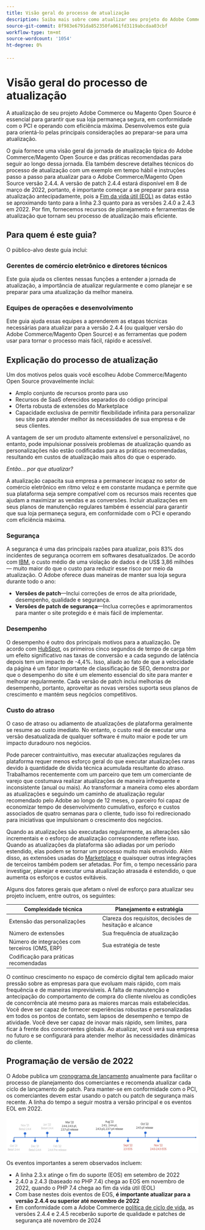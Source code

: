 ```yaml
---
title: Visão geral do processo de atualização
description: Saiba mais sobre como atualizar seu projeto do Adobe Commerce e do Magento Open Source ajuda a manter sua loja segura e funcionando com eficiência.
source-git-commit: 8f983e6791da852350fa061fd3119abcdaa03cbf
workflow-type: tm+mt
source-wordcount: '1054'
ht-degree: 0%

---
```



# Visão geral do processo de atualização

A atualização de seu projeto Adobe Commerce ou Magento Open Source é essencial para garantir que sua loja permaneça segura, em conformidade com o PCI e operando com eficiência máxima. Desenvolvemos este guia para orientá-lo pelas principais considerações ao preparar-se para uma atualização.

O guia fornece uma visão geral da jornada de atualização típica do Adobe Commerce/Magento Open Source e das práticas recomendadas para seguir ao longo dessa jornada. Ela também descreve detalhes técnicos do processo de atualização com um exemplo em tempo hábil e instruções passo a passo para atualizar para o Adobe Commerce/Magento Open Source versão 2.4.4. A versão de patch 2.4.4 estará disponível em 8 de março de 2022, portanto, é importante começar a se preparar para essa atualização antecipadamente, pois a [Fim da vida útil (EOL)](https://devdocs.magento.com/release/lifecycle-policy.html) as datas estão se aproximando tanto para a linha 2.3 quanto para as versões 2.4.0 a 2.4.3 em 2022. Por fim, fornecemos recursos de planejamento e ferramentas de atualização que tornam seu processo de atualização mais eficiente.

## Para quem é este guia?

O público-alvo deste guia inclui:

### Gerentes de comércio eletrônico e diretores técnicos

Este guia ajuda os clientes nessas funções a entender a jornada de atualização, a importância de atualizar regularmente e como planejar e se preparar para uma atualização da melhor maneira.

### Equipes de operações e desenvolvimento

Este guia ajuda essas equipes a aprenderem as etapas técnicas necessárias para atualizar para a versão 2.4.4 (ou qualquer versão do Adobe Commerce/Magento Open Source) e as ferramentas que podem usar para tornar o processo mais fácil, rápido e acessível.

## Explicação do processo de atualização

Um dos motivos pelos quais você escolheu Adobe Commerce/Magento Open Source provavelmente inclui:

- Amplo conjunto de recursos pronto para uso
- Recursos de SaaS oferecidos separados do código principal
- Oferta robusta de extensões do Marketplace
- Capacidade exclusiva de permitir flexibilidade infinita para personalizar seu site para atender melhor às necessidades de sua empresa e de seus clientes.

A vantagem de ser um produto altamente extensível e personalizável, no entanto, pode impulsionar possíveis problemas de atualização quando as personalizações não estão codificadas para as práticas recomendadas, resultando em custos de atualização mais altos do que o esperado.

_Então... por que atualizar?_

A atualização capacita sua empresa a permanecer incapaz no setor de comércio eletrônico em ritmo veloz e em constante mudança e permite que sua plataforma seja sempre compatível com os recursos mais recentes que ajudam a maximizar as vendas e as conversões. Incluir atualizações em seus planos de manutenção regulares também é essencial para garantir que sua loja permaneça segura, em conformidade com o PCI e operando com eficiência máxima.

### Segurança

A segurança é uma das principais razões para atualizar, pois 83% dos incidentes de segurança ocorrem em softwares desatualizados. De acordo com [IBM](https://www.ibm.com/security/data-breach), o custo médio de uma violação de dados é de US$ 3,86 milhões — muito maior do que o custo para reduzir esse risco por meio da atualização. O Adobe oferece duas maneiras de manter sua loja segura durante todo o ano:

- **Versões de patch**—Inclui correções de erros de alta prioridade, desempenho, qualidade e segurança.
- **Versões de patch de segurança**—Inclua correções e aprimoramentos para manter o site protegido e é mais fácil de implementar.

### Desempenho

O desempenho é outro dos principais motivos para a atualização. De acordo com [HubSpot](https://blog.hubspot.com/marketing/page-load-time-conversion-rates), os primeiros cinco segundos de tempo de carga têm um efeito significativo nas taxas de conversão e a cada segundo de latência depois tem um impacto de -4,4%. Isso, aliado ao fato de que a velocidade da página é um fator importante de classificação de SEO, demonstra por que o desempenho do site é um elemento essencial do site para manter e melhorar regularmente. Cada versão de patch inclui melhorias de desempenho, portanto, aproveitar as novas versões suporta seus planos de crescimento e mantém seus negócios competitivos.

### Custo do atraso

O caso de atraso ou adiamento de atualizações de plataforma geralmente se resume ao custo imediato. No entanto, o custo real de executar uma versão desatualizada de qualquer software é muito maior e pode ter um impacto duradouro nos negócios.

Pode parecer contraintuitivo, mas executar atualizações regulares da plataforma requer menos esforço geral do que executar atualizações raras devido à quantidade de dívida técnica acumulada resultante do atraso. Trabalhamos recentemente com um parceiro que tem um comerciante de varejo que costumava realizar atualizações de maneira infrequente e inconsistente (anual ou mais). Ao transformar a maneira como eles abordam as atualizações e seguindo um caminho de atualização regular recomendado pelo Adobe ao longo de 12 meses, o parceiro foi capaz de economizar tempo de desenvolvimento cumulativo, esforço e custos associados de quatro semanas para o cliente, tudo isso foi redirecionado para iniciativas que impulsionam o crescimento dos negócios.

Quando as atualizações são executadas regularmente, as alterações são incrementais e o esforço de atualização correspondente reflete isso. Quando as atualizações da plataforma são adiadas por um período estendido, elas podem se tornar um processo muito mais envolvido. Além disso, as extensões usadas do [Marketplace](https://marketplace.magento.com/) e quaisquer outras integrações de terceiros também podem ser afetadas. Por fim, o tempo necessário para investigar, planejar e executar uma atualização atrasada é estendido, o que aumenta os esforços e custos evitáveis.

Alguns dos fatores gerais que afetam o nível de esforço para atualizar seu projeto incluem, entre outros, os seguintes:

| Complexidade técnica | Planejamento e estratégia |
|-----------------------------------------------------------|--------------------------------------------------------------|
| Extensão das personalizações | Clareza dos requisitos, decisões de hesitação e alcance |
| Número de extensões | Sua frequência de atualização |
| Número de integrações com terceiros (OMS, ERP) | Sua estratégia de teste |
| Codificação para práticas recomendadas |  |

O contínuo crescimento no espaço de comércio digital tem aplicado maior pressão sobre as empresas para que evoluam mais rápido, com mais frequência e de maneiras imprevisíveis. A falta de manutenção e antecipação do comportamento de compra do cliente nivelou as condições de concorrência até mesmo para as maiores marcas mais estabelecidas. Você deve ser capaz de fornecer experiências robustas e personalizadas em todos os pontos de contato, sem lapsos de desempenho e tempo de atividade. Você deve ser capaz de inovar mais rápido, sem limites, para ficar à frente dos concorrentes globais. Ao atualizar, você verá sua empresa no futuro e se configurará para atender melhor às necessidades dinâmicas do cliente.

## Programação de versão de 2022

O Adobe publica um [cronograma de lançamento](https://devdocs.magento.com/release/) anualmente para facilitar o processo de planejamento dos comerciantes e recomenda atualizar cada ciclo de lançamento de patch. Para manter-se em conformidade com o PCI, os comerciantes devem estar usando o patch ou patch de segurança mais recente. A linha do tempo a seguir mostra a versão principal e os eventos EOL em 2022.

![](../assets/upgrade-guide/2022-release-timeline.jpg)

Os eventos importantes a serem observados incluem:

- A linha 2.3.x atinge o fim do suporte (EOS) em setembro de 2022
- 2.4.0 a 2.4.3 (baseado no PHP 7.4) chega ao EOS em novembro de 2022, quando o PHP 7.4 chega ao fim da vida útil (EOL)
- Com base nestes dois eventos de EOS, **é importante atualizar para a versão 2.4.4 ou superior até novembro de 2022**
- Em conformidade com a Adobe Commerce [política de ciclo de vida](https://devdocs.magento.com/release/lifecycle-policy.html), as versões 2.4.4 e 2.4.5 receberão suporte de qualidade e patches de segurança até novembro de 2024
